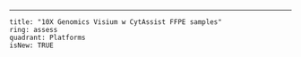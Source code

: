---

    title: "10X Genomics Visium w CytAssist FFPE samples"
    ring: assess
    quadrant: Platforms
    isNew: TRUE
